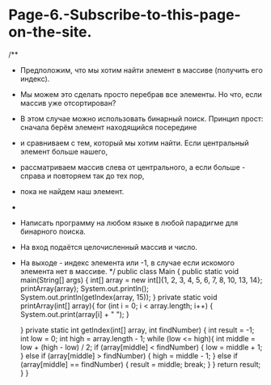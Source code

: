 # Page-6.-Subscribe-to-this-page-on-the-site.

/**
 * Предположим, что мы хотим найти элемент в массиве (получить его индекс).
 * Мы можем это сделать просто перебрав все элементы. Но что, если массив уже отсортирован?
 * В этом случае можно использовать бинарный поиск. Принцип прост: сначала берём элемент находящийся посередине
 * и сравниваем с тем, который мы хотим найти. Если центральный элемент больше нашего,
 * рассматриваем массив слева от центрального, а если больше - справа и повторяем так до тех пор,
 * пока не найдем наш элемент.
 *
 * Написать программу на любом языке в любой парадигме для бинарного поиска.
 * На вход подаётся целочисленный массив и число.
 * На выходе - индекс элемента или -1, в случае если искомого элемента нет в массиве.
 */
public class Main {
    public static void main(String[] args) {
        int[] array = new int[]{1, 2, 3, 4, 5, 6, 7, 8, 10, 13, 14};
        printArray(array);
        System.out.println();
        System.out.println(getIndex(array, 15));
    }
    private static void printArray(int[] array){
        for (int i = 0; i < array.length; i++) {
            System.out.print(array[i] + " ");
        }

    }
    private static int getIndex(int[] array, int findNumber) {
        int result = -1;
        int low = 0;
        int high = array.length - 1;
        while (low <= high){
            int middle = low + (high - low) / 2;
            if (array[middle] < findNumber) {
                low = middle + 1;
            } else if (array[middle] > findNumber) {
                high = middle - 1;
            } else if (array[middle] == findNumber) {
                result = middle;
                break;
            }
        }
        return result;
    }
}
